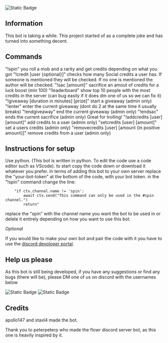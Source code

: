 ![Static Badge](https://img.shields.io/badge/Version_Alpha_1.0.0-blue)

## Information
This bot is taking a while.
This project started of as a complete joke and has turned into something decent.

## Commands
"!spin" you roll a mob and a rarity and get credits depending on what you got
"!credit [user {optional}]" checks how many Social credits a user has. If someone is mentioned they will be checked. If no one is mentioned the author will be checked.
"!sac [amount]" sacrifice an amout of credits for a luck boost (min 100)
"!leaderboard" show top 10 people with the most credits in the server (can bug easily if it does dm one of us so we can fix it)
"!giveaway [duration in minutes] [prize]" start a giveaway (admin only)
    "!enter" enter the current giveaway (dont do 2 at the same time it usually breaks)
    "!endgiveaway" end the current giveaway (admin only)
"!endsac" ends the current sacrifice (admin only) Great for trolling!
"!addcredits [user] [amount]" add credits to a user (admin only)
"setcredits [user] [amount]" set a users credits (admin only)
"removecredits [user] [amount {in positive amount}]" remove credits from a user (admin only)

## Instructions for setup
Use python. (This bot is written in python. To edit the code use a code editor such as VScode).
to start copy the code down or download it whatever you prefer.
In terms of adding this bot to your own server replace the "your-bot-token" at the bottom of the code, with your bot token. in the "!spin" command change the line:

```
    "if ctx.channel.name != 'spin':
        await ctx.send("This command can only be used in the #spin channel.")
        return" 
```

replace the "spin" with the channel name you want the bot to be used in or delete it entirely depending on how you want to use this bot.

*Optional*

If you would like to make your own bot and pair the code with it you have to use the [discord devoloper portal](https://discord.com/developers).

## Help us please
As this bot is still being developed, if you have any suggestions or find any bugs (there will be), please DM one of us on discord with the usernames below

![Static Badge](https://img.shields.io/badge/Discord-_apollo147-blue?style=plastic&labelColor=%23000000)
![Static Badge](https://img.shields.io/badge/Discord-_staxlflorr-blue?style=plastic&labelColor=%23000000)

## Credits 
apollo147 and staxl4 made the bot.

Thank you to peterpeterp who made the flowr discord server bot, as this one is heavily inspired by it.
